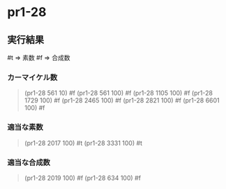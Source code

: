 # pr1-28

## 実行結果

#t => 素数
#f => 合成数

### カーマイケル数

> (pr1-28 561 10)
> #f
> (pr1-28 561 100)
> #f
> (pr1-28 1105 100)
> #f
> (pr1-28 1729 100)
> #f
> (pr1-28 2465 100)
> #f
> (pr1-28 2821 100)
> #f
> (pr1-28 6601 100)
> #f

### 適当な素数

> (pr1-28 2017 100)
> #t
> (pr1-28 3331 100)
> #t

### 適当な合成数

> (pr1-28 2019 100)
> #f
> (pr1-28 634 100)
> #f
